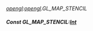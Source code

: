 _[opengl](../../modules/opengl/opengl-module.md):[opengl](../../modules/opengl/opengl-module.md).GL\_MAP\_STENCIL_
##### Const GL\_MAP\_STENCIL:[Int](../../modules/wonkey/wonkey-types-int.md)
